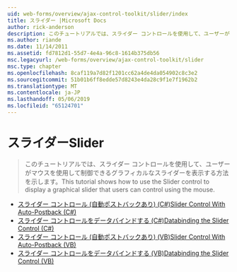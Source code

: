 ```yaml
---
uid: web-forms/overview/ajax-control-toolkit/slider/index
title: スライダー |Microsoft Docs
author: rick-anderson
description: このチュートリアルでは、スライダー コントロールを使用して、ユーザーがマウスを使用して制御できるグラフィカルなスライダーを表示する方法を示します。
ms.author: riande
ms.date: 11/14/2011
ms.assetid: fd7812d1-55d7-4e4a-96c8-1614b375db56
msc.legacyurl: /web-forms/overview/ajax-control-toolkit/slider
msc.type: chapter
ms.openlocfilehash: 8caf119a7d82f1201cc62a4de4da054902c8c3e2
ms.sourcegitcommit: 51b01b6ff8edde57d8243e4da28c9f1e7f1962b2
ms.translationtype: MT
ms.contentlocale: ja-JP
ms.lasthandoff: 05/06/2019
ms.locfileid: "65124701"
---
```

# <a name="slider"></a><span data-ttu-id="f2830-103">スライダー</span><span class="sxs-lookup"><span data-stu-id="f2830-103">Slider</span></span>

> <span data-ttu-id="f2830-104">このチュートリアルでは、スライダー コントロールを使用して、ユーザーがマウスを使用して制御できるグラフィカルなスライダーを表示する方法を示します。</span><span class="sxs-lookup"><span data-stu-id="f2830-104">This tutorial shows how to use the Slider control to display a graphical slider that users can control using the mouse.</span></span>

- [<span data-ttu-id="f2830-105">スライダー コントロール (自動ポストバックあり) (C#)</span><span class="sxs-lookup"><span data-stu-id="f2830-105">Slider Control With Auto-Postback (C#)</span></span>](using-the-slider-control-with-auto-postback-cs.md)
- [<span data-ttu-id="f2830-106">スライダー コントロールをデータバインドする (C#)</span><span class="sxs-lookup"><span data-stu-id="f2830-106">Databinding the Slider Control (C#)</span></span>](databinding-the-slider-control-cs.md)
- [<span data-ttu-id="f2830-107">スライダー コントロール (自動ポストバックあり) (VB)</span><span class="sxs-lookup"><span data-stu-id="f2830-107">Slider Control With Auto-Postback (VB)</span></span>](using-the-slider-control-with-auto-postback-vb.md)
- [<span data-ttu-id="f2830-108">スライダー コントロールをデータバインドする (VB)</span><span class="sxs-lookup"><span data-stu-id="f2830-108">Databinding the Slider Control (VB)</span></span>](databinding-the-slider-control-vb.md)
